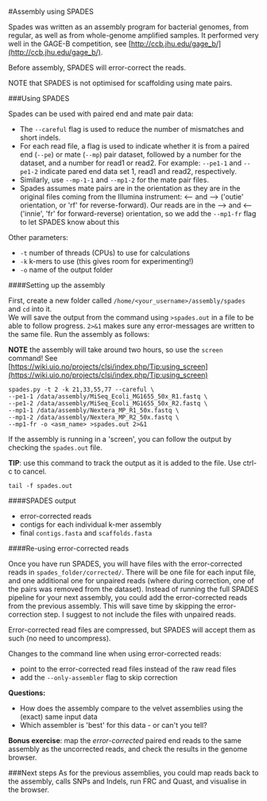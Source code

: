 #Assembly using SPADES

Spades was written as an assembly program for bacterial genomes, from regular, as well as from whole-genome amplified samples. It performed very well in the GAGE-B competition, see [http://ccb.jhu.edu/gage_b/](http://ccb.jhu.edu/gage_b/).

Before assembly, SPADES will error-correct the reads.

NOTE that SPADES is not optimised for scaffolding using mate pairs. 

###Using SPADES

Spades can be used with paired end and mate pair data:

* The `--careful` flag is used to reduce the number of mismatches and short indels. 
* For each read file, a flag is used to indicate whether it is from a paired end (`--pe`) or mate (`--mp`) pair dataset, followed by a number for the dataset, and a number for read1 or read2. For example: `--pe1-1` and `--pe1-2` indicate pared end data set 1, read1 and read2, respectively.
* Similarly, use `--mp-1-1` and `--mp1-2` for the mate pair files. 
* Spades assumes mate pairs are in the orientation as they are in the original files coming from the Illumina instrument: <-- and --> ('outie' orientation, or 'rf' for reverse-forward). Our reads are in the --> and <-- ('innie', 'fr' for forward-reverse) orientation, so we add the `--mp1-fr` flag to let SPADES know about this
  
Other parameters:

* `-t` number of threads (CPUs) to use for calculations
* `-k` k-mers to use (this gives room for experimenting!)
* `-o` name of the output folder

####Setting up the assembly

First, create a new folder called `/home/<your_username>/assembly/spades` and `cd` into it.  
We will save the output from the command using `>spades.out` in a file to be able to follow progress. `2>&1` makes sure any error-messages are written to the same file.
Run the assembly as follows:

**NOTE** the assembly will take around two hours, so use the `screen` command! See [https://wiki.uio.no/projects/clsi/index.php/Tip:using_screen](https://wiki.uio.no/projects/clsi/index.php/Tip:using_screen)

```
spades.py -t 2 -k 21,33,55,77 --careful \
--pe1-1 /data/assembly/MiSeq_Ecoli_MG1655_50x_R1.fastq \
--pe1-2 /data/assembly/MiSeq_Ecoli_MG1655_50x_R2.fastq \
--mp1-1 /data/assembly/Nextera_MP_R1_50x.fastq \
--mp1-2 /data/assembly/Nextera_MP_R2_50x.fastq \
--mp1-fr -o <asm_name> >spades.out 2>&1
```

If the assembly is running in a 'screen', you can follow the output by checking the `spades.out` file.  

**TIP**: use this command to track the output as it is added to the file. Use ctrl-c to cancel.

```
tail -f spades.out
```

####SPADES output
* error-corrected reads
* contigs for each individual k-mer assembly
* final `contigs.fasta` and `scaffolds.fasta`

####Re-using error-corrected reads

Once you have run SPADES, you will have files with the error-corrected reads in `spades_folder/corrected/`. There will be one file for each input file, and one additional one for unpaired reads (where during correction, one of the pairs was removed from the dataset). Instead of running the full SPADES pipeline for your next assembly, you could add the error-corrected reads from the previous assembly. This will save time by skipping the error-correction step. I suggest to not include the files with unpaired reads.

Error-corrected read files are compressed, but SPADES will accept them as such (no need to uncompress).

Changes to the command line when using error-corrected reads:

* point to the error-corrected read files instead of the raw read files
* add the `--only-assembler` flag to skip correction


**Questions:**

* How does the assembly compare to the velvet assemblies using the (exact) same input data
* Which assembler is 'best' for this data - or can't you tell?

**Bonus exercise**: map the *error-corrected* paired end reads to the same assembly as the uncorrected reads, and check the results in the genome browser.

###Next steps
As for the previous assemblies, you could map reads back to the assembly, calls SNPs and Indels, run FRC and Quast, and visualise in the browser.
